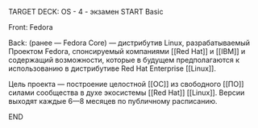 TARGET DECK: OS - 4 - экзамен
START
Basic

Front: Fedora  

Back: (ранее — Fedora Core) — дистрибутив Linux, разрабатываемый Проектом Fedora, спонсируемый компаниями [[Red Hat]] и [[IBM]] и содержащий возможности, которые в будущем предполагаются к использованию в дистрибутиве Red Hat Enterprise [[Linux]]. 

Цель проекта — построение целостной [[ОС]] из свободного [[ПО]] силами сообщества в духе экосистемы [[Red Hat]] [[Linux]]. Версии выходят каждые 6—8 месяцев по публичному расписанию.
<!--ID: 1663488761327-->
END 